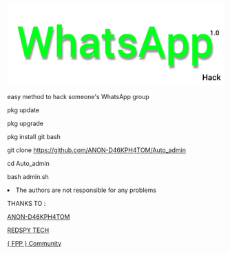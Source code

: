 <img src="https://github.com/ANON-D46KPH4TOM/Auto_admin/blob/main/.img/InShot_20220601_161242746.jpg" alt="fpp_community , auto Admin WhatsApp">
<p>easy method to hack someone's WhatsApp group</p>

pkg update

pkg upgrade

pkg install git bash

git clone https://github.com/ANON-D46KPH4TOM/Auto_admin

cd Auto_admin

bash admin.sh

<li>The authors are not responsible for any problems</li>


THANKS TO :

<a href="https://github.com/ANON-D46KPH4TOM">ANON-D46KPH4TOM</a>

<a href="https://youtube.com/c/REDSPYTECH">REDSPY TECH</a>

<a href="https://t.me/fpp_community">{ FPP } Community </a>
